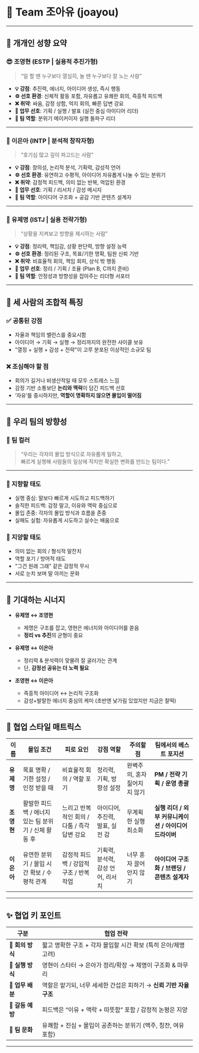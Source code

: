 # 🎯 Team 조아유 (joayou)

---

## 👤 개개인 성향 요약

### 😎 조영현 (ESTP | 실용적 추진가형)  
> “일 할 땐 누구보다 열심히, 놀 땐 누구보다 잘 노는 사람”

- **💡 강점**: 추진력, 에너지, 아이디어 생성, 즉시 행동  
- **⚙️ 선호 환경**: 신체적 활동 포함, 자유롭고 유쾌한 회의, 즉흥적 피드백  
- **❌ 취약**: 싸움, 감정 상함, 억지 회의, 빠른 답변 강요  
- **🧠 업무 선호**: 기획 / 실행 / 발표 (실전 중심 아이디어 리더)  
- **🤝 팀 역할**: 분위기 메이커이자 실행 돌파구 리더  

---

### 🐡 이은아 (INTP | 분석적 창작자형)  
> “호기심 많고 깊이 파고드는 사람”

- **💡 강점**: 창의성, 논리적 분석, 기획력, 감성적 언어  
- **⚙️ 선호 환경**: 유연하고 수평적, 아이디어 자유롭게 나눌 수 있는 분위기  
- **❌ 취약**: 감정적 피드백, 의미 없는 반복, 억압된 환경  
- **🧠 업무 선호**: 기획 / 리서치 / 감성 메시지  
- **🤝 팀 역할**: 아이디어 구조화 + 공감 기반 콘텐츠 설계자  

---

### 🐼 유제명 (ISTJ | 실용 전략가형)  
> “상황을 지켜보고 방향을 제시하는 사람”

- **💡 강점**: 정리력, 책임감, 상황 판단력, 방향 설정 능력  
- **⚙️ 선호 환경**: 정리된 구조, 목표/기한 명확, 팀원 신뢰 기반  
- **❌ 취약**: 비효율적 회의, 책임 회피, 상식 밖 행동  
- **🧠 업무 선호**: 정리 / 기획 / 조율 (Plan B, C까지 준비)  
- **🤝 팀 역할**: 안정성과 방향성을 잡아주는 리더형 서포터  

---

## 🤝 세 사람의 조합적 특징

### ✅ 공통된 강점
- 자율과 책임의 밸런스를 중요시함  
- 아이디어 → 기획 → 실행 → 정리까지의 완전한 사이클 보유  
- "열정 + 실행 + 감성 + 전략"이 고루 분포된 이상적인 소규모 팀  

### ❌ 조심해야 할 점
- 회의가 길거나 비생산적일 때 모두 스트레스 느낌  
- 감정 기반 소통보단 **논리와 맥락**이 담긴 피드백 선호  
- ‘자유’를 중시하지만, **역할이 명확하지 않으면 몰입이 떨어짐**  

---

## 🚀 우리 팀의 방향성

### 🎨 팀 컬러
> “우리는 각자의 몰입 방식으로 자유롭게 일하고,  
> 빠르게 실행해 사람들의 일상에 작지만 확실한 변화를 만드는 팀이다.”

---

### 🌟 지향할 태도
- 실행 중심: 말보다 빠르게 시도하고 피드백하기  
- 솔직한 피드백: 감정 말고, 이유와 맥락 중심으로  
- 몰입 존중: 각자의 몰입 방식과 흐름을 존중  
- 실패도 실험: 자유롭게 시도하고 실수는 배움으로  

### 🚫 지양할 태도
- 의미 없는 회의 / 형식적 말잔치  
- 역할 포기 / 방어적 태도  
- "그건 원래 그래" 같은 감정적 무시  
- 서로 눈치 보며 말 아끼는 문화  

---

## 👯 기대하는 시너지

- **유제명 ↔ 조영현**  
  - 제명은 구조를 잡고, 영현은 에너지와 아이디어를 쏟음  
  - **정리 vs 추진**의 균형이 중요  

- **유제명 ↔ 이은아**  
  - 정리력 & 분석력이 맞물려 잘 굴러가는 관계  
  - 단, **감정선 공유는 더 노력 필요**  

- **조영현 ↔ 이은아**  
  - 즉흥적 아이디어 ↔ 논리적 구조화  
  - 감성+발랄한 에너지 중심의 케미 (초반엔 낯가림 있었지만 지금은 찰떡)  

---

## 🧠 협업 스타일 매트릭스

| 이름   | 몰입 조건 | 피로 요인 | 강점 역할 | 주의할 점 | 팀에서의 베스트 포지션 |
|--------|------------|------------|--------------|-------------------------|------------------------------|
| **유제명** | 목표 명확 / 기한 설정 / 인정 받을 때 | 비효율적 회의 / 역할 포기 | 정리력, 기획, 방향성 설정 | 완벽주의, 혼자 짊어지지 않기 | **PM / 전략 기획 / 운영 총괄** |
| **조영현** | 활발한 피드백 / 에너지 있는 팀 분위기 / 신체 활동 후 | 느리고 반복적인 회의 / 다툼 / 즉각 답변 강요 | 아이디어, 추진력, 발표, 실전 감 | 무계획한 실행 최소화 | **실행 리더 / 외부 커뮤니케이션 / 아이디어 드라이버** |
| **이은아** | 유연한 분위기 / 몰입 시간 확보 / 수평적 관계 | 감정적 피드백 / 강압적 구조 / 반복 작업 | 기획력, 분석력, 감성 언어, 리서치 | 너무 혼자 끌어안지 않기 | **아이디어 구조화 / 브랜딩 / 콘텐츠 설계자** |

---

## ✨ 협업 키 포인트

| 구분 | 협업 전략 |
|------|------------|
| 💬 **회의 방식** | 짧고 명확한 구조 + 각자 몰입할 시간 확보 (특히 은아/제명 고려) |
| 🔁 **실행 방식** | 영현이 스타터 → 은아가 정리/확장 → 제명이 구조화 & 마무리 |
| 🧩 **업무 배분** | 역할은 맡기되, 너무 세세한 간섭은 피하기 → **신뢰 기반 자율 구조** |
| 🤝 **갈등 예방** | 피드백은 “이유 + 맥락 + 따뜻함” 포함 / 감정적 논평은 지양 |
| 🧃 **팀 문화** | 유쾌함 + 진심 + 몰입이 공존하는 분위기 (맥주, 칭찬, 여유 포함) |

---
